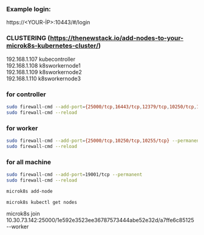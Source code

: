 ### Example login:
https://<YOUR-İP>:10443/#/login

### CLUSTERING (<https://thenewstack.io/add-nodes-to-your-microk8s-kubernetes-cluster/>)
192.168.1.107 kubecontroller </br>
192.168.1.108 k8sworkernode1 </br>
192.168.1.109 k8sworkernode2 </br>
192.168.1.110 k8sworkernode3 </br>

### for controller
```bash
sudo firewall-cmd --add-port={25000/tcp,16443/tcp,12379/tcp,10250/tcp,10255/tcp,10257/tcp,10259/tcp} --permanent
sudo firewall-cmd --reload
```

### for worker
```bash
sudo firewall-cmd --add-port={25000/tcp,10250/tcp,10255/tcp} --permanent
sudo firewall-cmd --reload
 ```
### for all machine

```bash
sudo firewall-cmd --add-port=19001/tcp --permanent
sudo firewall-cmd --reload
```

```bash
microk8s add-node
```

```bash
microk8s kubectl get nodes
```

microk8s join 10.30.73.142:25000/1e592e3523ee36787573444abe52e32d/a7ffe6c85125 --worker
